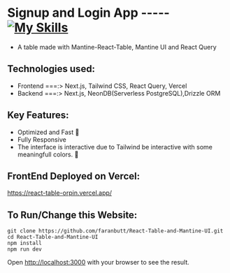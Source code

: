 # Signup and Login App ----- [![My Skills](https://skillicons.dev/icons?i=ts,express,nodejs,postgres,vercel)](https://skillicons.dev)

* A table made with Mantine-React-Table, Mantine UI and React Query

## Technologies used:
* Frontend ===:> Next.js, Tailwind CSS, React Query, Vercel
* Backend ===:>  Next.js, NeonDB(Serverless PostgreSQL),Drizzle ORM
## Key Features:
* Optimized and Fast 🚀
* Fully Responsive
* The interface is interactive due to Tailwind be interactive with some meaningfull colors. 🎨

## FrontEnd Deployed on Vercel:
https://react-table-orpin.vercel.app/

## To Run/Change this Website:
```
git clone https://github.com/faranbutt/React-Table-and-Mantine-UI.git
cd React-Table-and-Mantine-UI
npm install
npm run dev
```
Open [http://localhost:3000](http://localhost:3000/) with your browser to see the result.



